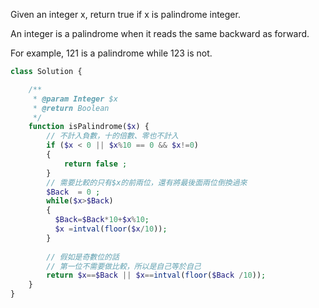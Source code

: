 Given an integer x, return true if x is palindrome integer.

An integer is a palindrome when it reads the same backward as forward.

For example, 121 is a palindrome while 123 is not.
```php
class Solution {

    /**
     * @param Integer $x
     * @return Boolean
     */
    function isPalindrome($x) {
        // 不計入負數，十的倍數、零也不計入
        if ($x < 0 || $x%10 == 0 && $x!=0)
        {
            return false ;
        }
        // 需要比較的只有$x的前兩位，還有將最後面兩位倒換過來
        $Back  = 0 ;
        while($x>$Back)
        {
          $Back=$Back*10+$x%10;
          $x =intval(floor($x/10));
        }
        
        // 假如是奇數位的話
        // 第一位不需要做比較，所以是自己等於自己
        return $x==$Back || $x==intval(floor($Back /10));
    }
}
```